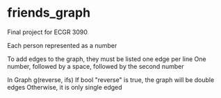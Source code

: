 # friends_graph
Final project for ECGR 3090

Each person represented as a number

To add edges to the graph, they must be listed one edge per line
One number, followed by a space, followed by the second number

In Graph g(reverse, ifs)
  If bool "reverse" is true, the graph will be double edges
  Otherwise, it is only single edged
